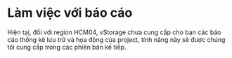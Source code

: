 # Làm việc với báo cáo

Hiện tại, đối với region HCM04, vStorage chưa cung cấp cho bạn các báo cáo thống kê lưu trữ và họa động của project, tính năng này sẽ được chúng tôi cung cấp trong các phiên bản kế tiếp.&#x20;
